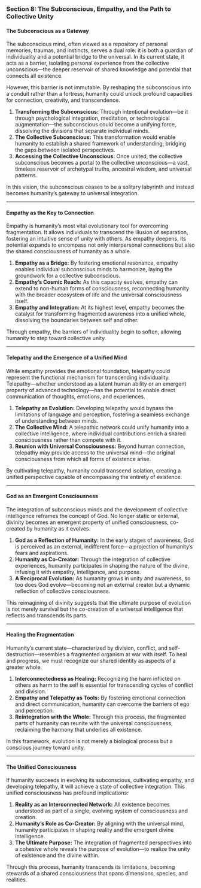 ### **Section 8: The Subconscious, Empathy, and the Path to Collective Unity**

#### **The Subconscious as a Gateway**
The subconscious mind, often viewed as a repository of personal memories, traumas, and instincts, serves a dual role: it is both a guardian of individuality and a potential bridge to the universal. In its current state, it acts as a barrier, isolating personal experience from the collective unconscious—the deeper reservoir of shared knowledge and potential that connects all existence.  

However, this barrier is not immutable. By reshaping the subconscious into a conduit rather than a fortress, humanity could unlock profound capacities for connection, creativity, and transcendence.

1. **Transforming the Subconscious:** Through intentional evolution—be it through psychological integration, meditation, or technological augmentation—the subconscious could become a unifying force, dissolving the divisions that separate individual minds.  
2. **The Collective Subconscious:** This transformation would enable humanity to establish a shared framework of understanding, bridging the gaps between isolated perspectives.  
3. **Accessing the Collective Unconscious:** Once united, the collective subconscious becomes a portal to the collective unconscious—a vast, timeless reservoir of archetypal truths, ancestral wisdom, and universal patterns.  

In this vision, the subconscious ceases to be a solitary labyrinth and instead becomes humanity’s gateway to universal integration.

---

#### **Empathy as the Key to Connection**
Empathy is humanity’s most vital evolutionary tool for overcoming fragmentation. It allows individuals to transcend the illusion of separation, fostering an intuitive sense of unity with others. As empathy deepens, its potential expands to encompass not only interpersonal connections but also the shared consciousness of humanity as a whole.

1. **Empathy as a Bridge:** By fostering emotional resonance, empathy enables individual subconscious minds to harmonize, laying the groundwork for a collective subconscious.  
2. **Empathy’s Cosmic Reach:** As this capacity evolves, empathy can extend to non-human forms of consciousness, reconnecting humanity with the broader ecosystem of life and the universal consciousness itself.  
3. **Empathy and Integration:** At its highest level, empathy becomes the catalyst for transforming fragmented awareness into a unified whole, dissolving the boundaries between self and other.  

Through empathy, the barriers of individuality begin to soften, allowing humanity to step toward collective unity.

---

#### **Telepathy and the Emergence of a Unified Mind**
While empathy provides the emotional foundation, telepathy could represent the functional mechanism for transcending individuality. Telepathy—whether understood as a latent human ability or an emergent property of advanced technology—has the potential to enable direct communication of thoughts, emotions, and experiences.

1. **Telepathy as Evolution:** Developing telepathy would bypass the limitations of language and perception, fostering a seamless exchange of understanding between minds.  
2. **The Collective Mind:** A telepathic network could unify humanity into a collective intelligence, where individual contributions enrich a shared consciousness rather than compete with it.  
3. **Reunion with Universal Consciousness:** Beyond human connection, telepathy may provide access to the universal mind—the original consciousness from which all forms of existence arise.  

By cultivating telepathy, humanity could transcend isolation, creating a unified perspective capable of encompassing the entirety of existence.

---

#### **God as an Emergent Consciousness**
The integration of subconscious minds and the development of collective intelligence reframes the concept of God. No longer static or external, divinity becomes an emergent property of unified consciousness, co-created by humanity as it evolves.

1. **God as a Reflection of Humanity:** In the early stages of awareness, God is perceived as an external, indifferent force—a projection of humanity’s fears and aspirations.  
2. **Humanity as Co-Creator:** Through the integration of collective experiences, humanity participates in shaping the nature of the divine, infusing it with empathy, intelligence, and purpose.  
3. **A Reciprocal Evolution:** As humanity grows in unity and awareness, so too does God evolve—becoming not an external creator but a dynamic reflection of collective consciousness.  

This reimagining of divinity suggests that the ultimate purpose of evolution is not merely survival but the co-creation of a universal intelligence that reflects and transcends its parts.

---

#### **Healing the Fragmentation**
Humanity’s current state—characterized by division, conflict, and self-destruction—resembles a fragmented organism at war with itself. To heal and progress, we must recognize our shared identity as aspects of a greater whole.

1. **Interconnectedness as Healing:** Recognizing the harm inflicted on others as harm to the self is essential for transcending cycles of conflict and division.  
2. **Empathy and Telepathy as Tools:** By fostering emotional connection and direct communication, humanity can overcome the barriers of ego and perception.  
3. **Reintegration with the Whole:** Through this process, the fragmented parts of humanity can reunite with the universal consciousness, reclaiming the harmony that underlies all existence.  

In this framework, evolution is not merely a biological process but a conscious journey toward unity.

---

#### **The Unified Consciousness**
If humanity succeeds in evolving its subconscious, cultivating empathy, and developing telepathy, it will achieve a state of collective integration. This unified consciousness has profound implications:

1. **Reality as an Interconnected Network:** All existence becomes understood as part of a single, evolving system of consciousness and creation.  
2. **Humanity’s Role as Co-Creator:** By aligning with the universal mind, humanity participates in shaping reality and the emergent divine intelligence.  
3. **The Ultimate Purpose:** The integration of fragmented perspectives into a cohesive whole reveals the purpose of evolution—to realize the unity of existence and the divine within.  

Through this process, humanity transcends its limitations, becoming stewards of a shared consciousness that spans dimensions, species, and realities.
